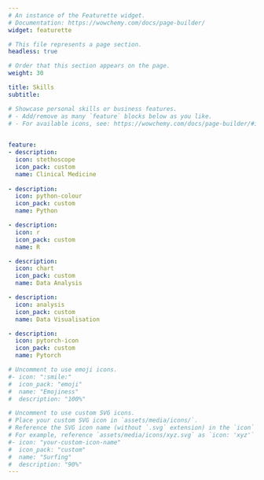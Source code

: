 ```yaml
---
# An instance of the Featurette widget.
# Documentation: https://wowchemy.com/docs/page-builder/
widget: featurette

# This file represents a page section.
headless: true

# Order that this section appears on the page.
weight: 30

title: Skills
subtitle:

# Showcase personal skills or business features.
# - Add/remove as many `feature` blocks below as you like.
# - For available icons, see: https://wowchemy.com/docs/page-builder/#icons

  
feature:
- description: 
  icon: stethoscope
  icon_pack: custom
  name: Clinical Medicine
  
- description: 
  icon: python-colour
  icon_pack: custom
  name: Python

- description: 
  icon: r
  icon_pack: custom
  name: R

- description: 
  icon: chart
  icon_pack: custom
  name: Data Analysis

- description: 
  icon: analysis
  icon_pack: custom
  name: Data Visualisation

- description: 
  icon: pytorch-icon
  icon_pack: custom
  name: Pytorch

# Uncomment to use emoji icons.
#- icon: ":smile:"
#  icon_pack: "emoji"
#  name: "Emojiness"
#  description: "100%"  

# Uncomment to use custom SVG icons.
# Place your custom SVG icon in `assets/media/icons/`.
# Reference the SVG icon name (without `.svg` extension) in the `icon` field.
# For example, reference `assets/media/icons/xyz.svg` as `icon: 'xyz'`
#- icon: "your-custom-icon-name"
#  icon_pack: "custom"
#  name: "Surfing"
#  description: "90%"
---
```


